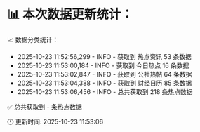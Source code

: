 📊 本次数据更新统计：
==========================

📈 数据分类统计：
- 2025-10-23 11:52:56,299 - INFO - 获取到 热点资讯 53 条数据
- 2025-10-23 11:53:00,184 - INFO - 获取到 今日热点 16 条数据
- 2025-10-23 11:53:02,847 - INFO - 获取到 公社热帖 64 条数据
- 2025-10-23 11:53:04,388 - INFO - 获取到 财经日历 85 条数据
- 2025-10-23 11:53:06,456 - INFO - 总共获取到 218 条热点数据

✅ 总共获取到 - 条热点数据

🕐 更新时间: 2025-10-23 11:53:06
